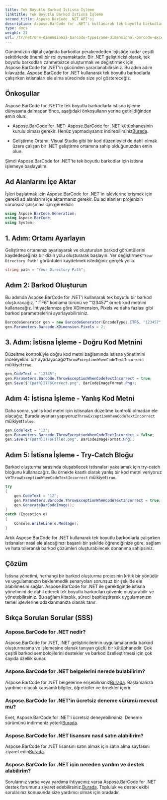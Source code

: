 ```yaml
---
title: Tek Boyutlu Barkod İstisna İşleme
linktitle: Tek Boyutlu Barkod İstisna İşleme
second_title: Aspose.BarCode .NET API'si
description: Aspose.BarCode for .NET'i kullanarak tek boyutlu barkodlar oluştururken istisnaları nasıl ele alacağınızı öğrenin. Bu adım adım kılavuz, hataya dayanıklı barkod çözümleri sağlar. Şimdi başla!
type: docs
weight: 21
url: /tr/net/one-dimensional-barcode-types/one-dimensional-barcode-exception-handling/
---
```


Günümüzün dijital çağında barkodlar perakendeden lojistiğe kadar çeşitli sektörlerde önemli bir rol oynamaktadır. Bir .NET geliştiricisi olarak, tek boyutlu barkodları zahmetsizce oluşturmak ve değiştirmek için Aspose.BarCode for .NET'in gücünden yararlanabilirsiniz. Bu adım adım kılavuzda, Aspose.BarCode for .NET kullanarak tek boyutlu barkodlarla çalışırken istisnaları ele alma sürecinde size yol göstereceğiz.

## Önkoşullar

Aspose.BarCode for .NET'te tek boyutlu barkodlarla istisna işleme dünyasına dalmadan önce, aşağıdaki önkoşulların yerine getirildiğinden emin olun:

-  Aspose.BarCode for .NET: Aspose.BarCode for .NET kütüphanesinin kurulu olması gerekir. Henüz yapmadıysanız indirebilirsiniz[Burada](https://releases.aspose.com/barcode/net/).

- Geliştirme Ortamı: Visual Studio gibi bir kod düzenleyici de dahil olmak üzere çalışan bir .NET geliştirme ortamına sahip olduğunuzdan emin olun.

Şimdi Aspose.BarCode for .NET'te tek boyutlu barkodlar için istisna işlemeye başlayalım.

## Ad Alanlarını İçe Aktar

İşleri başlatmak için Aspose.BarCode for .NET'in işlevlerine erişmek için gerekli ad alanlarını içe aktarmanız gerekir. Bu ad alanları projenizin sorunsuz çalışması için gereklidir:

```csharp
using Aspose.BarCode.Generation;
using Aspose.BarCode;
using System;
```

## 1. Adım: Ortamı Ayarlayın

 Geliştirme ortamınızı ayarlayarak ve oluşturulan barkod görüntülerini kaydedeceğiniz bir dizin yolu oluşturarak başlayın. Yer değiştirmek`"Your Directory Path"` görüntüleri kaydetmek istediğiniz gerçek yolla.

```csharp
string path = "Your Directory Path";
```

## Adım 2: Barkod Oluşturun

Bu adımda Aspose.BarCode for .NET'i kullanarak tek boyutlu bir barkod oluşturacağız. "ITF6" kodlama türünü ve "123457" örnek kod metnini kullanacağız. İhtiyaçlarınıza göre XDimension, Pixels ve daha fazlası gibi barkod parametrelerini ayarlayabilirsiniz.

```csharp
BarcodeGenerator gen = new BarcodeGenerator(EncodeTypes.ITF6, "123457");
gen.Parameters.Barcode.XDimension.Pixels = 2;
```

## 3. Adım: İstisna İşleme - Doğru Kod Metnini

 Düzeltme kontrolüyle doğru kod metni bağlamında istisna yönetimini inceleyelim. biz ayarlayacağız`ThrowExceptionWhenCodeTextIncorrect` mülkiyet`true`.

```csharp
gen.CodeText = "12345";
gen.Parameters.Barcode.ThrowExceptionWhenCodeTextIncorrect = true;
gen.Save($"{path}ITF6Correct.png", BarCodeImageFormat.Png);
```

## Adım 4: İstisna İşleme - Yanlış Kod Metni

 Daha sonra, yanlış kod metni için istisnaları düzeltme kontrolü olmadan ele alacağız. Burada ayarları yapıyoruz`ThrowExceptionWhenCodeTextIncorrect` mülkiyet`false`.

```csharp
gen.CodeText = "12";
gen.Parameters.Barcode.ThrowExceptionWhenCodeTextIncorrect = false;
gen.Save($"{path}ITF6Filled.png", BarCodeImageFormat.Png);
```

## Adım 5: İstisna İşleme - Try-Catch Bloğu

 Barkod oluşturma sırasında oluşabilecek istisnaları yakalamak için try-catch bloğunu kullanacağız. Bu örnekte kasıtlı olarak yanlış bir kod metni veriyoruz ve`ThrowExceptionWhenCodeTextIncorrect` mülkiyet`true`.

```csharp
try
{
    gen.CodeText = "12";
    gen.Parameters.Barcode.ThrowExceptionWhenCodeTextIncorrect = true;
    gen.GenerateBarCodeImage();
}
catch (Exception e)
{
    Console.WriteLine(e.Message);
}
```

Artık Aspose.BarCode for .NET kullanarak tek boyutlu barkodlarla çalışırken istisnaları nasıl ele alacağınızı başarılı bir şekilde öğrendiğinize göre, sağlam ve hata toleranslı barkod çözümleri oluşturabilecek donanıma sahipsiniz.

## Çözüm

İstisna yönetimi, herhangi bir barkod oluşturma projesinin kritik bir yönüdür ve uygulamanızın beklenmedik senaryoları sorunsuz bir şekilde ele alabilmesini sağlar. Aspose.BarCode for .NET ile gerektiğinde istisna yönetimini de dahil ederek tek boyutlu barkodları güvenle oluşturabilir ve yönetebilirsiniz. Bu sağlam kitaplık, süreci basitleştirerek uygulamanızın temel işlevlerine odaklanmanıza olanak tanır.

## Sıkça Sorulan Sorular (SSS)

### Aspose.BarCode for .NET nedir?
Aspose.BarCode for .NET, .NET geliştiricilerinin uygulamalarında barkod oluşturmasına ve işlemesine olanak tanıyan güçlü bir kütüphanedir. Çok çeşitli barkod sembolojilerini destekler ve barkod özelleştirmesi için çok sayıda özellik sunar.

### Aspose.BarCode for .NET belgelerini nerede bulabilirim?
 Aspose.BarCode for .NET belgelerine erişebilirsiniz[Burada](https://reference.aspose.com/barcode/net/). Başlamanıza yardımcı olacak kapsamlı bilgiler, öğreticiler ve örnekler içerir.

### Aspose.BarCode for .NET'in ücretsiz deneme sürümü mevcut mu?
 Evet, Aspose.BarCode for .NET'i ücretsiz deneyebilirsiniz. Deneme sürümünü indirmeniz yeterli[Burada](https://releases.aspose.com/).

### Aspose.BarCode for .NET lisansını nasıl satın alabilirim?
 Aspose.BarCode for .NET lisansını satın almak için satın alma sayfasını ziyaret edin[Burada](https://purchase.aspose.com/buy).

### Aspose.BarCode for .NET için nereden yardım ve destek alabilirim?
 Sorularınız varsa veya yardıma ihtiyacınız varsa Aspose.BarCode for .NET destek forumunu ziyaret edebilirsiniz.[Burada](https://forum.aspose.com/c/barcode/13). Topluluk ve destek ekibi sorularınız konusunda size yardımcı olmak için oradadır.
